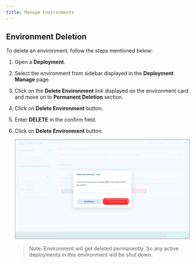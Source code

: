 ```yaml
---
title: Manage Environments
---
```


## Environment Deletion

To delete an environment, follow the steps mentioned below:

1. Open a **Deployment**.

2. Select the environment from sidebar displayed in the **Deployment Manage** page.

3. Click on the **Delete Environment** link displayed on the environment card and move on to **Permanent Deletion** section.

4. Click on **Delete Environment** button.

5. Enter **DELETE** in the confirm field.

6. Click on **Delete Environment** button.

    ![Screenshot](/docs/assets/delete-environment.png)

    > Note: Environment will get deleted permanently. So any active deployments in this environment will be shut down.
